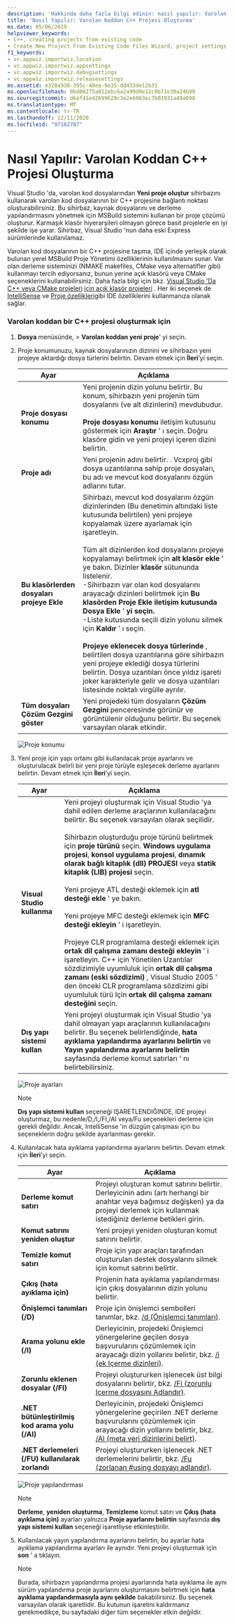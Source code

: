 ```yaml
---
description: 'Hakkında daha fazla bilgi edinin: nasıl yapılır: Varolan koddan C++ projesi oluşturma'
title: 'Nasıl Yapılır: Varolan Koddan C++ Projesi Oluşturma'
ms.date: 05/06/2019
helpviewer_keywords:
- C++, creating projects from existing code
- Create New Project From Existing Code Files Wizard, project settings
f1_keywords:
- vc.appwiz.importwiz.location
- vc.appwiz.importwiz.appsettings
- vc.appwiz.importwiz.debugsettings
- vc.appwiz.importwiz.releasesettings
ms.assetid: e328a938-395c-48ea-9e35-dd433de12b31
ms.openlocfilehash: 0bd08275a812ebc6a2a99d0e12c8b71e30a24b90
ms.sourcegitcommit: d6af41e42699628c3e2e6063ec7b03931a49a098
ms.translationtype: MT
ms.contentlocale: tr-TR
ms.lasthandoff: 12/11/2020
ms.locfileid: "97162787"
---
```

# <a name="how-to-create-a-c-project-from-existing-code"></a>Nasıl Yapılır: Varolan Koddan C++ Projesi Oluşturma

Visual Studio 'da, varolan kod dosyalarından **Yeni proje oluştur** sihirbazını kullanarak varolan kod dosyalarının bir C++ projesine bağlantı noktası oluşturabilirsiniz. Bu sihirbaz, kaynak dosyalarını ve derleme yapılandırmasını yönetmek için MSBuild sistemini kullanan bir proje çözümü oluşturur. Karmaşık klasör hiyerarşileri olmayan görece basit projelerle en iyi şekilde işe yarar. Sihirbaz, Visual Studio 'nun daha eski Express sürümlerinde kullanılamaz.

Varolan kod dosyalarının bir C++ projesine taşıma, IDE içinde yerleşik olarak bulunan yerel MSBuild Proje Yönetimi özelliklerinin kullanılmasını sunar. Var olan derleme sisteminizi (NMAKE makefiles, CMake veya alternatifler gibi) kullanmayı tercih ediyorsanız, bunun yerine açık klasörü veya CMake seçeneklerini kullanabilirsiniz. Daha fazla bilgi için bkz. [Visual Studio 'Da C++ veya CMake projeleri](cmake-projects-in-visual-studio.md) [için açık klasör projeleri](open-folder-projects-cpp.md) . Her iki seçenek de [IntelliSense](/visualstudio/ide/using-intellisense) ve [Proje özellikleri](working-with-project-properties.md)gibi IDE özelliklerini kullanmanıza olanak sağlar.

### <a name="to-create-a-c-project-from-existing-code"></a>Varolan koddan bir C++ projesi oluşturmak için

1. **Dosya** menüsünde,   >  **Varolan koddan yeni proje**' yi seçin.

1. Proje konumunuzu, kaynak dosyalarınızın dizinini ve sihirbazın yeni projeye aktardığı dosya türlerini belirtin. Devam etmek için **İleri**’yi seçin.

    | Ayar | Açıklama |
    | --- | --- |
    | **Proje dosyası konumu** | Yeni projenin dizin yolunu belirtir. Bu konum, sihirbazın yeni projenin tüm dosyalarını (ve alt dizinlerini) mevdubudur.<br/><br/>**Proje dosyası konumu** iletişim kutusunu göstermek için **Araştır** ' ı seçin. Doğru klasöre gidin ve yeni projeyi içeren dizini belirtin. |
    | **Proje adı** | Yeni projenin adını belirtir. . Vcxproj gibi dosya uzantılarına sahip proje dosyaları, bu adı ve mevcut kod dosyalarını özgün adlarını tutar. |
    | **Bu klasörlerden dosyaları projeye Ekle** | Sihirbazı, mevcut kod dosyalarını özgün dizinlerinden (Bu denetimin altındaki liste kutusunda belirtilen) yeni projeye kopyalamak üzere ayarlamak için işaretleyin.<br/><br/>Tüm alt dizinlerden kod dosyalarını projeye kopyalamayı belirtmek için **alt klasör ekle** ' ye bakın. Dizinler **klasör** sütununda listelenir.<br/>-Sihirbazın var olan kod dosyalarını arayacağı dizinleri belirtmek için **Bu klasörden Proje Ekle iletişim kutusunda Dosya Ekle** ' **yi seçin.**<br/>-Liste kutusunda seçili dizin yolunu silmek için **Kaldır** ' ı seçin.<br/><br/>**Projeye eklenecek dosya türlerinde** , belirtilen dosya uzantılarına göre sihirbazın yeni projeye eklediği dosya türlerini belirtin. Dosya uzantıları önce yıldız işareti joker karakteriyle gelir ve dosya uzantıları listesinde noktalı virgülle ayrılır. |
    | **Tüm dosyaları Çözüm Gezgini göster** | Yeni projedeki tüm dosyaların **Çözüm Gezgini** penceresinde görünür ve görüntülenir olduğunu belirtir. Bu seçenek varsayılan olarak etkindir. |

    ![Proje konumu](media/location.png)

1. Yeni proje için yapı ortamı gibi kullanılacak proje ayarlarını ve oluşturulacak belirli bir yeni proje türüyle eşleşecek derleme ayarlarını belirtin. Devam etmek için **İleri**’yi seçin.

    | Ayar | Açıklama |
    | --- | --- |
    | **Visual Studio kullanma** | Yeni projeyi oluşturmak için Visual Studio 'ya dahil edilen derleme araçlarının kullanılacağını belirtir. Bu seçenek varsayılan olarak seçilidir.<br/><br/>Sihirbazın oluşturduğu proje türünü belirtmek için **proje türünü** seçin. **Windows uygulama projesi**, **konsol uygulama projesi**, **dınamık olarak bağlı kitaplık (dll) PROJESI** veya **statik kitaplık (LIB) projesi** seçin.<br/><br/>Yeni projeye ATL desteği eklemek için **atl desteği ekle** ' ye bakın.<br/><br/>Yeni projeye MFC desteği eklemek için **MFC desteği ekleyin** ' i işaretleyin.<br/><br/>Projeye CLR programlama desteği eklemek için **ortak dil çalışma zamanı desteği ekleyin** ' i işaretleyin. C++ için Yönetilen Uzantılar sözdizimiyle uyumluluk için **ortak dil çalışma zamanı (eski sözdizimi)** , Visual Studio 2005 ' den önceki CLR programlama sözdizimi gibi uyumluluk türü Için **ortak dil çalışma zamanı desteğini** seçin. |
    | **Dış yapı sistemi kullan** | Yeni projeyi oluşturmak için Visual Studio 'ya dahil olmayan yapı araçlarının kullanılacağını belirtir. Bu seçenek belirlendiğinde, **hata ayıklama yapılandırma ayarlarını belirtin** ve **Yayın yapılandırma ayarlarını belirtin** sayfasında derleme komut satırları ' nı belirtebilirsiniz. |

    ![Proje ayarları](media/settings.png)

    > [!NOTE]
    > **Dış yapı sistemi kullan** seçeneği IŞARETLENDIĞINDE, IDE projeyi oluşturmaz, bu nedenle/D,/I,/FI,/AI veya/Fu seçenekleri derleme için gerekli değildir. Ancak, IntelliSense 'in düzgün çalışması için bu seçeneklerin doğru şekilde ayarlanması gerekir.

1. Kullanılacak hata ayıklama yapılandırma ayarlarını belirtin. Devam etmek için **İleri**’yi seçin.

    | Ayar | Açıklama |
    | --- | --- |
    | **Derleme komut satırı** | Projeyi oluşturan komut satırını belirtir. Derleyicinin adını (artı herhangi bir anahtar veya bağımsız değişken) ya da projeyi derlemek için kullanmak istediğiniz derleme betikleri girin. |
    | **Komut satırını yeniden oluştur** | Yeni projeyi yeniden oluşturan komut satırını belirtir. |
    | **Temizle komut satırı** | Proje için yapı araçları tarafından oluşturulan destek dosyalarını silmek için komut satırını belirtir. |
    | **Çıkış (hata ayıklama için)** | Projenin hata ayıklama yapılandırması için çıkış dosyalarının dizin yolunu belirtir. |
    | **Önişlemci tanımları (/D)** | Proje için önişlemci sembolleri tanımlar, bkz. [/d (Önişlemci tanımları)](../build/reference/d-preprocessor-definitions.md). |
    | **Arama yolunu ekle (/I)** | Derleyicinin, projedeki Önişlemci yönergelerine geçilen dosya başvurularını çözümlemek için arayacağı dizin yollarını belirtir, bkz. [/i (ek Içerme dizinleri)](../build/reference/i-additional-include-directories.md). |
    | **Zorunlu eklenen dosyalar (/FI)** | Projeyi oluştururken işlenecek üst bilgi dosyalarını belirtir, bkz. [/Fi (zorunlu Içerme dosyasını Adlandır)](../build/reference/fi-name-forced-include-file.md). |
    | **.NET bütünleştirilmiş kod arama yolu (/AI)** | Derleyicinin, projedeki Önişlemci yönergelerine geçirilen .NET derleme başvurularını çözümlemek için arayacağı dizin yollarını belirtir, bkz. [/AI (meta veri dizinlerini belirt)](../build/reference/ai-specify-metadata-directories.md). |
    | **.NET derlemeleri (/FU) kullanılarak zorlandı** | Projeyi oluştururken işlenecek .NET derlemelerini belirtir, bkz. [/Fu (zorlanan #using dosyayı adlandır)](../build/reference/fu-name-forced-hash-using-file.md). |

    ![Proje yapılandırması](media/config.png)

    > [!NOTE]
    > **Derleme**, **yeniden oluşturma**, **Temizleme** komut satırı ve **Çıkış (hata ayıklama için)** ayarları yalnızca **Proje ayarlarını belirtin** sayfasında **dış yapı sistemi kullan** seçeneği işaretliyse etkinleştirilir.

1. Kullanılacak yayın yapılandırma ayarlarını belirtin, bu ayarlar hata ayıklama yapılandırma ayarları ile aynıdır. Yeni projeyi oluşturmak için **son** ' a tıklayın.

    > [!NOTE]
    > Burada, sihirbazın yapılandırma projesi ayarlarında hata ayıklama ile aynı sürüm yapılandırma proje ayarlarını oluşturmasını belirtmek için **hata ayıklama yapılandırmasıyla aynı şekilde** bakabilirsiniz. Bu seçenek varsayılan olarak işaretlidir. Bu kutunun işaretini kaldırmanız gerekmedikçe, bu sayfadaki diğer tüm seçenekler etkin değildir.
